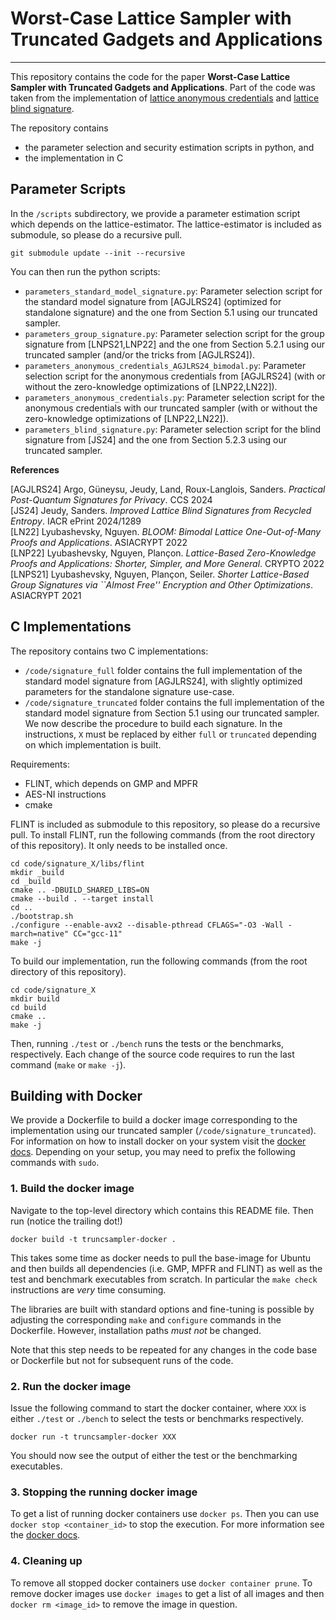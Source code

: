 # Worst-Case Lattice Sampler with Truncated Gadgets and Applications
---

This repository contains the code for the paper **Worst-Case Lattice Sampler with Truncated Gadgets and Applications**. Part of the code was taken from the implementation of [lattice anonymous credentials](https://github.com/Chair-for-Security-Engineering/lattice-anonymous-credentials) and [lattice blind signature](https://github.com/latticeblindsignature/lattice-blind-signature).  

The repository contains
- the parameter selection and security estimation scripts in python, and
- the implementation in C  

## Parameter Scripts

In the `/scripts` subdirectory, we provide a parameter estimation script which depends on the lattice-estimator.
The lattice-estimator is included as submodule, so please do a recursive pull.
```shell
git submodule update --init --recursive
```

You can then run the python scripts:  
- `parameters_standard_model_signature.py`: Parameter selection script for the standard model signature from [AGJLRS24] (optimized for standalone signature) and the one from Section 5.1 using our truncated sampler.  
- `parameters_group_signature.py`: Parameter selection script for the group signature from [LNPS21,LNP22] and the one from Section 5.2.1 using our truncated sampler (and/or the tricks from [AGJLRS24]).  
- `parameters_anonymous_credentials_AGJLRS24_bimodal.py`: Parameter selection script for the anonymous credentials from [AGJLRS24] (with or without the zero-knowledge optimizations of [LNP22,LN22]).  
- `parameters_anonymous_credentials.py`: Parameter selection script for the anonymous credentials with our truncated sampler (with or without the zero-knowledge optimizations of [LNP22,LN22]).  
- `parameters_blind_signature.py`: Parameter selection script for the blind signature from [JS24] and the one from Section 5.2.3 using our truncated sampler.  

**References**

[AGJLRS24] Argo, Güneysu, Jeudy, Land, Roux-Langlois, Sanders. _Practical Post-Quantum Signatures for Privacy_. CCS 2024  
[JS24] Jeudy, Sanders. _Improved Lattice Blind Signatures from Recycled Entropy_. IACR ePrint 2024/1289  
[LN22] Lyubashevsky, Nguyen. _BLOOM: Bimodal Lattice One-Out-of-Many Proofs and Applications_. ASIACRYPT 2022  
[LNP22] Lyubashevsky, Nguyen, Plançon. _Lattice-Based Zero-Knowledge Proofs and Applications: Shorter, Simpler, and More General_. CRYPTO 2022  
[LNPS21] Lyubashevsky, Nguyen, Plançon, Seiler. _Shorter Lattice-Based Group Signatures via ``Almost Free'' Encryption and Other Optimizations_. ASIACRYPT 2021

## C Implementations

The repository contains two C implementations:  
- `/code/signature_full` folder contains the full implementation of the standard model signature from [AGJLRS24], with slightly optimized parameters for the standalone signature use-case.  
- `/code/signature_truncated` folder contains the full implementation of the standard model signature from Section 5.1 using our truncated sampler.  
We now describe the procedure to build each signature. In the instructions, `X` must be replaced by either `full` or `truncated` depending on which implementation is built.  

Requirements:
- FLINT, which depends on GMP and MPFR
- AES-NI instructions
- cmake

FLINT is included as submodule to this repository, so please do a recursive pull.
To install FLINT, run the following commands (from the root directory of this repository). It only needs to be installed once.
```shell
cd code/signature_X/libs/flint
mkdir _build
cd _build
cmake .. -DBUILD_SHARED_LIBS=ON
cmake --build . --target install
cd ..
./bootstrap.sh 
./configure --enable-avx2 --disable-pthread CFLAGS="-O3 -Wall -march=native" CC="gcc-11"
make -j
```

To build our implementation, run the following commands (from the root directory of this repository).
```shell
cd code/signature_X
mkdir build
cd build
cmake ..
make -j
```

Then, running `./test` or `./bench` runs the tests or the benchmarks, respectively. Each change of the source code requires to run the last command (`make` or `make -j`).


## Building with Docker

We provide a Dockerfile to build a docker image corresponding to the implementation using our truncated sampler (`/code/signature_truncated`).
For information on how to install docker on your system visit the [docker docs](https://docs.docker.com/).
Depending on your setup, you may need to prefix the following commands with `sudo`.

### 1. Build the docker image
Navigate to the top-level directory which contains this README file. Then run (notice the trailing dot!)
```shell
docker build -t truncsampler-docker .
```
This takes some time as docker needs to pull the base-image for Ubuntu and then builds all dependencies
(i.e. GMP, MPFR and FLINT) as well as the test and benchmark executables from scratch.
In particular the `make check` instructions are *very* time consuming.

The libraries are built with standard options and fine-tuning is possible by adjusting the corresponding
`make` and `configure` commands in the Dockerfile. However, installation paths *must not* be changed.

Note that this step needs to be repeated for any changes in the code base or Dockerfile but not
for subsequent runs of the code.

### 2. Run the docker image
Issue the following command to start the docker container, where `XXX` is either `./test` or `./bench` to select
the tests or benchmarks respectively.
```shell
docker run -t truncsampler-docker XXX
```
You should now see the output of either the test or the benchmarking executables.

### 3. Stopping the running docker image
To get a list of running docker containers use `docker ps`. Then you can use `docker stop <container_id>` to stop
the execution. For more information see the [docker docs](https://docs.docker.com/engine/reference/builder/).

### 4. Cleaning up
To remove all stopped docker containers use `docker container prune`.
To remove docker images use `docker images` to get a list of all images and then `docker rm <image_id>` to remove
the image in question.